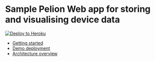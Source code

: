 # Sample Pelion Web app for storing and visualising device data

[![Deploy to Heroku](https://www.herokucdn.com/deploy/button.png)](https://heroku.com/deploy)

- [Getting started](./GETTING_STARTED.md)
- [Demo deployment](https://mbed-workshop.herokuapp.com/)
- [Architecture overview](./ARCHITECTURE.md)
